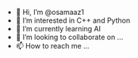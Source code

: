 - 👋 Hi, I’m @osamaaz1
- 👀 I’m interested in C++ and Python
- 🌱 I’m currently learning AI 
- 💞️ I’m looking to collaborate on ...
- 📫 How to reach me ...

<!---
osamaaz1/osamaaz1 is a ✨ special ✨ repository because its `README.md` (this file) appears on your GitHub profile.
You can click the Preview link to take a look at your changes.
--->
